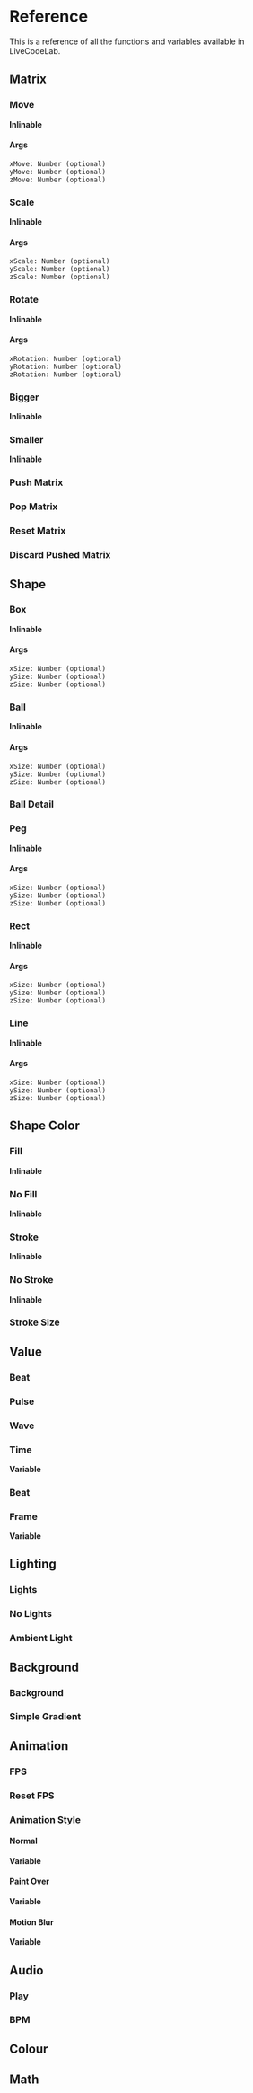 # Reference

This is a reference of all the functions and variables available in LiveCodeLab.

## Matrix

### Move

**Inlinable**

#### Args

    xMove: Number (optional)
    yMove: Number (optional)
    zMove: Number (optional)

### Scale

**Inlinable**

#### Args

    xScale: Number (optional)
    yScale: Number (optional)
    zScale: Number (optional)

### Rotate

**Inlinable**

#### Args

    xRotation: Number (optional)
    yRotation: Number (optional)
    zRotation: Number (optional)

### Bigger

**Inlinable**

### Smaller

**Inlinable**

### Push Matrix

### Pop Matrix

### Reset Matrix

### Discard Pushed Matrix


## Shape

### Box

**Inlinable**

#### Args

    xSize: Number (optional)
    ySize: Number (optional)
    zSize: Number (optional)

### Ball

**Inlinable**

#### Args

    xSize: Number (optional)
    ySize: Number (optional)
    zSize: Number (optional)


### Ball Detail

### Peg

**Inlinable**

#### Args

    xSize: Number (optional)
    ySize: Number (optional)
    zSize: Number (optional)

### Rect

**Inlinable**

#### Args

    xSize: Number (optional)
    ySize: Number (optional)
    zSize: Number (optional)

### Line

**Inlinable**

#### Args

    xSize: Number (optional)
    ySize: Number (optional)
    zSize: Number (optional)


## Shape Color

### Fill

**Inlinable**

### No Fill

**Inlinable**

### Stroke

**Inlinable**

### No Stroke

**Inlinable**

### Stroke Size


## Value

### Beat

### Pulse

### Wave

### Time

**Variable**

### Beat

### Frame

**Variable**


## Lighting

### Lights

### No Lights

### Ambient Light


## Background

### Background

### Simple Gradient


## Animation

### FPS

### Reset FPS

### Animation Style

#### Normal

**Variable**

#### Paint Over

**Variable**

#### Motion Blur

**Variable**


## Audio

### Play

### BPM


## Colour

## Math

